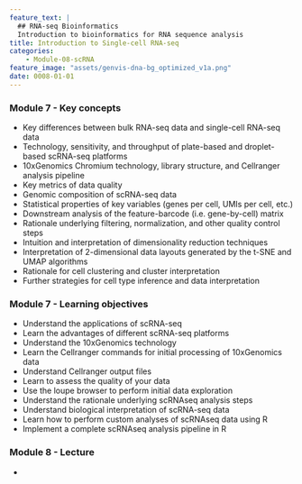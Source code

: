 ```yaml
---
feature_text: |
  ## RNA-seq Bioinformatics
  Introduction to bioinformatics for RNA sequence analysis
title: Introduction to Single-cell RNA-seq
categories:
    - Module-08-scRNA
feature_image: "assets/genvis-dna-bg_optimized_v1a.png"
date: 0008-01-01
---
```


### Module 7 - Key concepts
* Key differences between bulk RNA-seq data and single-cell RNA-seq data
* Technology, sensitivity, and throughput of plate-based and droplet-based scRNA-seq platforms
* 10xGenomics Chromium technology, library structure, and Cellranger analysis pipeline
* Key metrics of data quality
* Genomic composition of scRNA-seq data
* Statistical properties of key variables (genes per cell, UMIs per cell, etc.)
* Downstream analysis of the feature-barcode (i.e. gene-by-cell) matrix
* Rationale underlying filtering, normalization, and other quality control steps
* Intuition and interpretation of dimensionality reduction techniques
* Interpretation of 2-dimensional data layouts generated by the t-SNE and UMAP algorithms
* Rationale for cell clustering and cluster interpretation
* Further strategies for cell type inference and data interpretation

### Module 7 - Learning objectives
* Understand the applications of scRNA-seq
* Learn the advantages of different scRNA-seq platforms
* Understand the 10xGenomics technology
* Learn the Cellranger commands for initial processing of 10xGenomics data
* Understand Cellranger output files
* Learn to assess the quality of your data 
* Use the loupe browser to perform initial data exploration
* Understand the rationale underlying scRNAseq analysis steps
* Understand biological interpretation of scRNA-seq data
* Learn how to perform custom analyses of scRNAseq data using R
* Implement a complete scRNAseq analysis pipeline in R

### Module 8 - Lecture
* 
